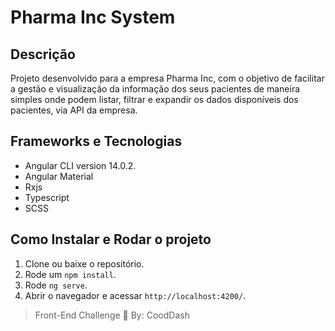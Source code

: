 #  Pharma Inc System

## Descrição
Projeto desenvolvido para a empresa Pharma Inc, com o objetivo de facilitar a gestão e visualização da informação dos seus pacientes de maneira simples onde podem listar, filtrar e expandir os dados disponíveis dos pacientes, via API da empresa.

## Frameworks e Tecnologias
- Angular CLI version 14.0.2.
- Angular Material
- Rxjs
- Typescript
- SCSS

## Como Instalar e Rodar o projeto

1. Clone ou baixe o repositório.
2. Rode um `npm install`.
3. Rode `ng serve`.
4. Abrir o navegador e acessar `http://localhost:4200/`.

> Front-End Challenge 🏅 By: CoodDash
